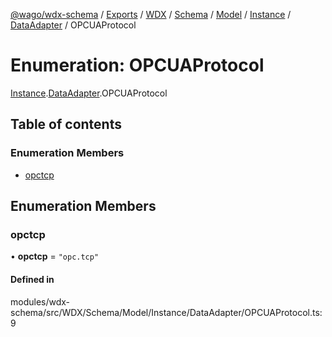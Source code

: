[@wago/wdx-schema](../README.md) / [Exports](../modules.md) / [WDX](../modules/WDX.md) / [Schema](../modules/WDX.Schema.md) / [Model](../modules/WDX.Schema.Model.md) / [Instance](../modules/WDX.Schema.Model.Instance.md) / [DataAdapter](../modules/WDX.Schema.Model.Instance.DataAdapter.md) / OPCUAProtocol

# Enumeration: OPCUAProtocol

[Instance](../modules/WDX.Schema.Model.Instance.md).[DataAdapter](../modules/WDX.Schema.Model.Instance.DataAdapter.md).OPCUAProtocol

## Table of contents

### Enumeration Members

- [opctcp](WDX.Schema.Model.Instance.DataAdapter.OPCUAProtocol.md#opctcp)

## Enumeration Members

### opctcp

• **opctcp** = ``"opc.tcp"``

#### Defined in

modules/wdx-schema/src/WDX/Schema/Model/Instance/DataAdapter/OPCUAProtocol.ts:9
